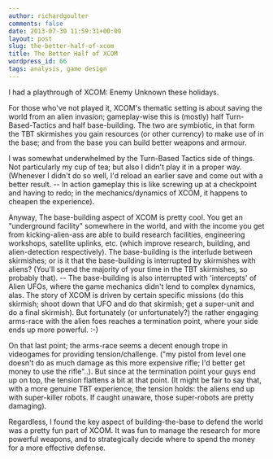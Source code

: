 ```yaml
---
author: richardgoulter
comments: false
date: 2013-07-30 11:59:31+00:00
layout: post
slug: the-better-half-of-xcom
title: The Better Half of XCOM
wordpress_id: 66
tags: analysis, game design
---
```


I had a playthrough of XCOM: Enemy Unknown these holidays.

For those who've not played it, XCOM's thematic setting is about saving the world from an alien invasion; gameplay-wise this is (mostly) half Turn-Based-Tactics and half base-building.
The two are symbiotic, in that form the TBT skirmishes you gain resources (or other currency) to make use of in the base; and from the base you can build better weapons and armour.

I was somewhat underwhelmed by the Turn-Based Tactics side of things. Not particularly my cup of tea; but also I didn't play it in a proper way. (Whenever I didn't do so well, I'd reload an earlier save and come out with a better result. -- In action gameplay this is like screwing up at a checkpoint and having to redo; in the mechanics/dynamics of XCOM, it happens to cheapen the experience).

Anyway,
The base-building aspect of XCOM is pretty cool. You get an "underground facility" somewhere in the world, and with the income you get from kicking-alien-ass are able to build research facilities, engineering workshops, satellite uplinks, etc. (which improve research, building, and alien-detection respectively).
The base-building is the interlude between skirmishes; or is it that the base-building is interrupted by skirmishes with aliens? (You'll spend the majority of your time in the TBT skirmishes, so probably that). -- The base-building is also interrupted with 'intercepts' of Alien UFOs, where the game mechanics didn't lend to complex dynamics, alas.
The story of XCOM is driven by certain specific missions (do this skirmish; shoot down that UFO and do that skirmish; get a super-unit and do a final skirmish). But fortunately (or unfortunately?) the rather engaging arms-race with the alien foes reaches a termination point, where your side ends up more powerful. :-)

On that last point; the arms-race seems a decent enough trope in videogames for providing tension/challenge. ("my pistol from level one doesn't do as much damage as this more expensive rifle; I'd better get money to use the rifle"..).
But since at the termination point your guys end up on top, the tension flattens a bit at that point. (It might be fair to say that, with a more genuine TBT experience, the tension holds: the aliens end up with super-killer robots. If caught unaware, those super-robots are pretty damaging).

Regardless, I found the key aspect of building-the-base to defend the world was a pretty fun part of XCOM. It was fun to manage the research for more powerful weapons, and to strategically decide where to spend the money for a more effective defense.
